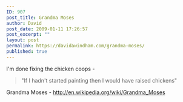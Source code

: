 ```yaml
---
ID: 907
post_title: Grandma Moses
author: David
post_date: 2009-01-11 17:26:57
post_excerpt: ""
layout: post
permalink: https://davidawindham.com/grandma-moses/
published: true
---
```

I'm done fixing the chicken coops - 



<blockquote>"If I hadn't started painting then I would have raised chickens"</blockquote>

 
Grandma Moses - <a href="http://en.wikipedia.org/wiki/Grandma_Moses" title="Grandma Moses">http://en.wikipedia.org/wiki/Grandma_Moses</a>